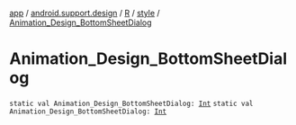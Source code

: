 [app](../../../index.md) / [android.support.design](../../index.md) / [R](../index.md) / [style](index.md) / [Animation_Design_BottomSheetDialog](./-animation_-design_-bottom-sheet-dialog.md)

# Animation_Design_BottomSheetDialog

`static val Animation_Design_BottomSheetDialog: `[`Int`](https://kotlinlang.org/api/latest/jvm/stdlib/kotlin/-int/index.html)
`static val Animation_Design_BottomSheetDialog: `[`Int`](https://kotlinlang.org/api/latest/jvm/stdlib/kotlin/-int/index.html)